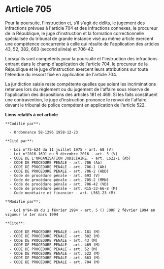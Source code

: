# Article 705

Pour la poursuite, l'instruction et, s'il s'agit de délits, le jugement des infractions prévues à l'article 704 et des
infractions connexes, le procureur de la République, le juge d'instruction et la formation correctionnelle spécialisée du
tribunal de grande instance visé au même article exercent une compétence concurrente à celle qui résulte de l'application des
articles 43, 52, 382, 663 (second alinéa) et 706-42.

Lorsqu'ils sont compétents pour la poursuite et l'instruction des infractions entrant dans le champ d'application de
l'article 704, le procureur de la République et le juge d'instruction exercent leurs attributions sur toute l'étendue du
ressort fixé en application de l'article 704.

La juridiction saisie reste compétente quelles que soient les incriminations retenues lors du règlement ou du jugement de
l'affaire sous réserve de l'application des dispositions des articles 181 et 469. Si les faits constituent une contravention,
le juge d'instruction prononce le renvoi de l'affaire devant le tribunal de police compétent en application de l'article 522.

**Liens relatifs à cet article**

	**Codifié par**:

	  - Ordonnance 58-1296 1958-12-23

	**Cité par**:

	  - Loi n°75-624 du 11 juillet 1975 - art. 68 (V)
	  - Loi n°2016-1691 du 9 décembre 2016 - art. 3 (V)
	  - CODE DE L'ORGANISATION JUDICIAIRE. - art. L622-1 (Ab)
	  - CODE DE PROCEDURE PENALE - art. 706 (Ab)
	  - CODE DE PROCEDURE PENALE - art. 706-1 (Ab)
	  - CODE DE PROCEDURE PENALE - art. 706-2 (AbD)
	  - Code de procédure pénale - art. 693 (V)
	  - Code de procédure pénale - art. 705-2 (MMN)
	  - Code de procédure pénale - art. 706-42 (VD)
	  - Code de procédure pénale - art. R15-33-66-8 (M)
	  - Code monétaire et financier - art. L561-23 (M)

	**Modifié par**:

	  - Loi n°94-89 du 1 février 1994 - art. 5 () JORF 2 février 1994 en vigueur le 1er mars 1994

	**Cite**:

	  - CODE DE PROCEDURE PENALE - art. 181 (M)
	  - CODE DE PROCEDURE PENALE - art. 382 (M)
	  - CODE DE PROCEDURE PENALE - art. 43 (M)
	  - CODE DE PROCEDURE PENALE - art. 469 (M)
	  - CODE DE PROCEDURE PENALE - art. 52 (M)
	  - CODE DE PROCEDURE PENALE - art. 522 (M)
	  - CODE DE PROCEDURE PENALE - art. 663 (M)
	  - CODE DE PROCEDURE PENALE - art. 704 (M)
